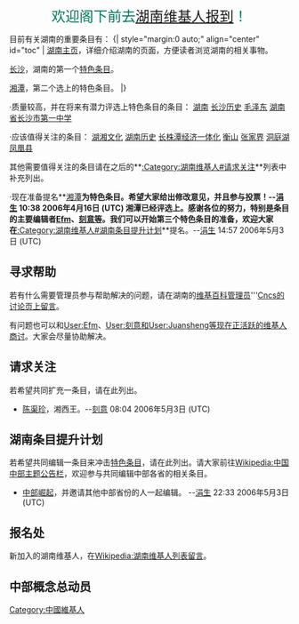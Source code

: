 <div style="text-align: center;">

<big style="font-size:180%;"><font color="00785D">
欢迎阁下前去[湖南维基人报到](https://zh.wikipedia.org/wiki/Wikipedia:湖南维基人列表 "wikilink")！
</big></font>

</div>

目前有关湖南的重要条目有：
{| style="margin:0 auto;" align="center" id="toc" |
[湖南主页](../Page/Portal:湖南.md "wikilink")，详细介绍湖南的页面，方便读者浏览湖南的相关事物。

[长沙](../Page/长沙.md "wikilink")，湖南的第一个[特色条目](https://zh.wikipedia.org/wiki/Wikipedia:特色条目 "wikilink")。

[湘潭](../Page/湘潭.md "wikilink")，第二个选上的特色条目。 |}

·质量较高，并在将来有潜力评选上特色条目的条目：
[湖南](../Page/湖南.md "wikilink") [长沙历史](../Page/长沙历史.md "wikilink")
[毛泽东](../Page/毛泽东.md "wikilink")
[湖南省长沙市第一中学](../Page/湖南省长沙市第一中学.md "wikilink")

·应该值得关注的条目：
[湖湘文化](../Page/湖湘文化.md "wikilink") [湖南历史](../Page/湖南历史.md "wikilink")
[长株潭经济一体化](../Page/长株潭经济一体化.md "wikilink")
[衡山](../Page/衡山.md "wikilink") [张家界](../Page/张家界.md "wikilink")
[洞庭湖](../Page/洞庭湖.md "wikilink") [凤凰县](../Page/凤凰县.md "wikilink")

其他需要值得关注的条目请在之后的**[:Category:湖南维基人\#请求关注](https://zh.wikipedia.org/wiki/Category:湖南维基人#请求关注 "wikilink")**列表中补充列出。

·现在准备提名**[湘潭](../Page/湘潭.md "wikilink")**为特色条目。希望大家给出修改意见，并且参与投票！--[涓生](../Page/User:Juansheng.md "wikilink")
10:38 2006年4月16日 (UTC)
湘潭已经评选上。感谢各位的努力，特别是条目的主要编辑者[Efm](../Page/User:Efm.md "wikilink")、[刻意等](../Page/User:刻意.md "wikilink")。我们可以开始第三个特色条目的准备，欢迎大家在**[:Category:湖南维基人\#湖南条目提升计划](https://zh.wikipedia.org/wiki/Category:湖南维基人#湖南条目提升计划 "wikilink")**提名。--[涓生](../Page/User:Juansheng.md "wikilink")
14:57 2006年5月3日 (UTC)

## 寻求帮助

若有什么需要管理员参与帮助解决的问题，请在湖南的[维基百科管理员](https://zh.wikipedia.org/wiki/wikipedia:管理员 "wikilink")'''[Cncs的讨论页上留言](../Page/User_talk:Cncs_wikipedia.md "wikilink")。

有问题也可以和[User:Efm](../Page/User:Efm.md "wikilink")、[User:刻意和](../Page/User:刻意.md "wikilink")[User:Juansheng等现在正活跃的维基人商讨](../Page/User:Juansheng.md "wikilink")。大家会尽量协助解决。

## 请求关注

若希望共同扩充一条目，请在此列出。

  - [陈渠珍](../Page/陈渠珍.md "wikilink")，湘西王。--[刻意](../Page/User:刻意.md "wikilink")
    08:04 2006年5月3日 (UTC)

## 湖南条目提升计划

若希望共同编辑一条目来冲击[特色条目](https://zh.wikipedia.org/wiki/Wikipedia:特色条目 "wikilink")，请在此列出。请大家前往[Wikipedia:中国中部主题公告栏](https://zh.wikipedia.org/wiki/Wikipedia:中国中部主题公告栏 "wikilink")，欢迎参与共同编辑中部各省的相关条目。

  - [中部崛起](../Page/中部崛起.md "wikilink")，并邀请其他中部省份的人一起编辑。
    --[涓生](../Page/User:Juansheng.md "wikilink") 22:33 2006年5月3日
    (UTC)

## 报名处

新加入的湖南维基人，在[Wikipedia:湖南维基人列表留言](https://zh.wikipedia.org/wiki/Wikipedia:湖南维基人列表 "wikilink")。

## 中部概念总动员

[Category:中國維基人](https://zh.wikipedia.org/wiki/Category:中國維基人 "wikilink")